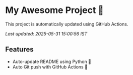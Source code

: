 # My Awesome Project 🚀

This project is automatically updated using GitHub Actions.

_Last updated: 2025-05-31 15:00:56 IST_

## Features
- Auto-update README using Python 🐍
- Auto Git push with GitHub Actions 🤖
